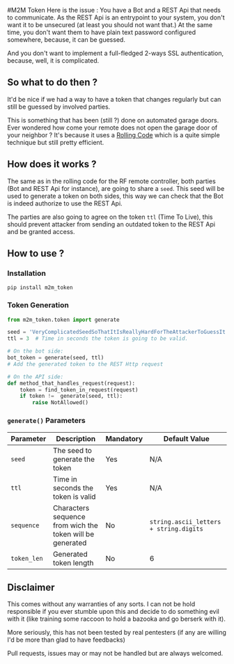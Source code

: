 #M2M Token
Here is the issue : You have a Bot and a REST Api that needs to communicate. 
As the REST Api is an entrypoint to your system, you don't want it to be unsecured (at least you should not want that.)
At the same time, you don't want them to have plain text password configured somewhere, because, it can be guessed.

And you don't want to implement a full-fledged 2-ways SSL authentication, because, well, it is complicated.

## So what to do then ?
It'd be nice if we had a way to have a token that changes regularly but can still be guessed by involved parties.

This is something that has been (still ?) done on automated garage doors. Ever wondered how come your remote does not
open the garage door of your neighbor ? It's because it uses a [Rolling Code](https://en.wikipedia.org/wiki/Rolling_code)
which is a quite simple technique but still pretty efficient.

## How does it works ?
The same as in the rolling code for the RF remote controller, both parties (Bot and REST Api for instance),
are going to share a `seed`. This seed will be used to generate a token on both sides, this way we can check that
the Bot is indeed authorize to use the REST Api.

The parties are also going to agree on the token `ttl` (Time To Live), this should prevent attacker
from sending an outdated token to the REST Api and be granted access.

## How to use ?

### Installation
`pip install m2m_token`

### Token Generation
```python
from m2m_token.token import generate

seed = 'VeryComplicatedSeedSoThatItIsReallyHardForTheAttackerToGuessIt'
ttl = 3  # Time in seconds the token is going to be valid.

# On the bot side:
bot_token = generate(seed, ttl)
# Add the generated token to the REST Http request

# On the API side:
def method_that_handles_request(request):
    token = find_token_in_request(request)
    if token !=  generate(seed, ttl):
        raise NotAllowed()
```

### `generate()` Parameters
Parameter|Description|Mandatory|Default Value
---|---|---|---|
`seed`|The seed to generate the token|Yes|N/A
`ttl`|Time in seconds the token is valid|Yes|N/A
`sequence`|Characters sequence from wich the token will be generated|No|`string.ascii_letters + string.digits`
`token_len`|Generated token length|No|6

## Disclaimer
This comes without any warranties of any sorts. 
I can not be hold responsible if you ever stumble upon this and decide to do something evil with it (like training some raccoon to hold a bazooka and go berserk with it).

More seriously, this has not been tested by real pentesters (if any are willing I'd be more than glad to have feedbacks)

Pull requests, issues may or may not be handled but are always welcomed.